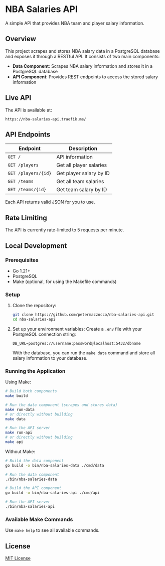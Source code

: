 # NBA Salaries API

A simple API that provides NBA team and player salary information.

## Overview

This project scrapes and stores NBA salary data in a PostgreSQL database and exposes it through a RESTful API. It consists of two main components:

- **Data Component**: Scrapes NBA salary information and stores it in a PostgreSQL database
- **API Component**: Provides REST endpoints to access the stored salary information

## Live API

The API is available at:
```
https://nba-salaries-api.traefik.me/
```

## API Endpoints

| Endpoint | Description |
|----------|-------------|
| `GET /` | API information |
| `GET /players` | Get all player salaries |
| `GET /players/{id}` | Get player salary by ID |
| `GET /teams` | Get all team salaries |
| `GET /teams/{id}` | Get team salary by ID |

Each API returns valid JSON for you to use.

## Rate Limiting

The API is currently rate-limited to 5 requests per minute.

## Local Development

### Prerequisites

- Go 1.21+
- PostgreSQL
- Make (optional, for using the Makefile commands)

### Setup

1. Clone the repository:
   ```bash
   git clone https://github.com/petermazzocco/nba-salaries-api.git
   cd nba-salaries-api
   ```

2. Set up your environment variables:
   Create a `.env` file with your PostgreSQL connection string:
   ```
   DB_URL=postgres://username:password@localhost:5432/dbname
   ```
   With the database, you can run the `make data` command and store all salary information to your database.

### Running the Application

Using Make:

```bash
# Build both components
make build

# Run the data component (scrapes and stores data)
make run-data
# or directly without building
make data

# Run the API server
make run-api
# or directly without building
make api
```

Without Make:

```bash
# Build the data component
go build -o bin/nba-salaries-data ./cmd/data

# Run the data component
./bin/nba-salaries-data

# Build the API component
go build -o bin/nba-salaries-api ./cmd/api

# Run the API server
./bin/nba-salaries-api
```

### Available Make Commands

Use `make help` to see all available commands.

## License

[MIT License](LICENSE)
